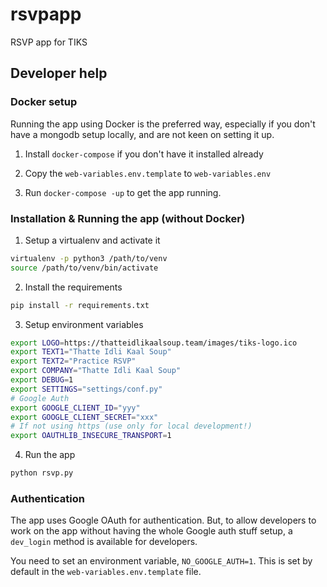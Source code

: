 # rsvpapp

RSVP app for TIKS

## Developer help

### Docker setup

Running the app using Docker is the preferred way, especially if you don't have
a mongodb setup locally, and are not keen on setting it up.

1. Install `docker-compose` if you don't have it installed already

2. Copy the `web-variables.env.template` to `web-variables.env`

3. Run `docker-compose -up` to get the app running.

### Installation & Running the app (without Docker)

1. Setup a virtualenv and activate it

```sh
virtualenv -p python3 /path/to/venv
source /path/to/venv/bin/activate
```

2. Install the requirements

```sh
pip install -r requirements.txt
```

3. Setup environment variables

```sh
export LOGO=https://thatteidlikaalsoup.team/images/tiks-logo.ico
export TEXT1="Thatte Idli Kaal Soup"
export TEXT2="Practice RSVP"
export COMPANY="Thatte Idli Kaal Soup"
export DEBUG=1
export SETTINGS="settings/conf.py"
# Google Auth
export GOOGLE_CLIENT_ID="yyy"
export GOOGLE_CLIENT_SECRET="xxx"
# If not using https (use only for local development!)
export OAUTHLIB_INSECURE_TRANSPORT=1
```

4. Run the app

```sh
python rsvp.py
```

### Authentication

The app uses Google OAuth for authentication. But, to allow developers to work
on the app without having the whole Google auth stuff setup, a `dev_login`
method is available for developers.

You need to set an environment variable, `NO_GOOGLE_AUTH=1`. This is set by
default in the `web-variables.env.template` file.
